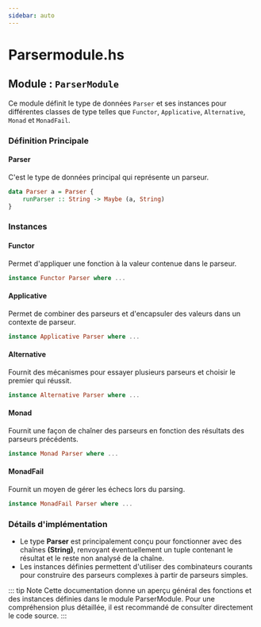 ```yaml
---
sidebar: auto
---
```


# Parsermodule.hs

## Module : `ParserModule`

Ce module définit le type de données `Parser` et ses instances pour différentes classes de type telles que `Functor`, `Applicative`, `Alternative`, `Monad` et `MonadFail`.

### Définition Principale

#### Parser

C'est le type de données principal qui représente un parseur.

```haskell
data Parser a = Parser {
    runParser :: String -> Maybe (a, String)
}
```

### Instances

#### Functor
Permet d'appliquer une fonction à la valeur contenue dans le parseur.
```haskell
instance Functor Parser where ...
```

#### Applicative
Permet de combiner des parseurs et d'encapsuler des valeurs dans un contexte de parseur.

```haskell
instance Applicative Parser where ...
```

#### Alternative
Fournit des mécanismes pour essayer plusieurs parseurs et choisir le premier qui réussit.

```haskell
instance Alternative Parser where ...
```

#### Monad
Fournit une façon de chaîner des parseurs en fonction des résultats des parseurs précédents.
```haskell
instance Monad Parser where ...
```

#### MonadFail
Fournit un moyen de gérer les échecs lors du parsing.
```haskell
instance MonadFail Parser where ...
```

### Détails d'implémentation
- Le type **Parser** est principalement conçu pour fonctionner avec des chaînes **(String)**, renvoyant éventuellement un tuple contenant le résultat et le reste non analysé de la chaîne.
- Les instances définies permettent d'utiliser des combinateurs courants pour construire des parseurs complexes à partir de parseurs simples.

::: tip Note
Cette documentation donne un aperçu général des fonctions et des instances définies dans le module ParserModule. Pour une compréhension plus détaillée, il est recommandé de consulter directement le code source.
:::